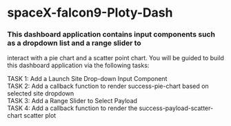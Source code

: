 # spaceX-falcon9-Ploty-Dash

### This dashboard application contains input components such as a dropdown list and a range slider to
interact with a pie chart and a scatter point chart. You will be guided to build this dashboard application via the following tasks:

TASK 1: Add a Launch Site Drop-down Input Component <br>
TASK 2: Add a callback function to render success-pie-chart based on selected site dropdown <br>
TASK 3: Add a Range Slider to Select Payload <br>
TASK 4: Add a callback function to render the success-payload-scatter-chart scatter plot <br>
